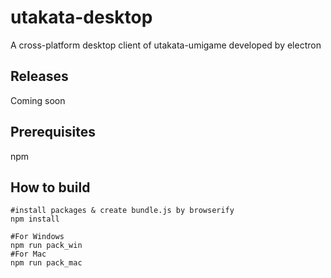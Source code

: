 # utakata-desktop
A cross-platform desktop client of utakata-umigame developed by electron
## Releases
Coming soon
## Prerequisites
npm
## How to build
```
#install packages & create bundle.js by browserify
npm install

#For Windows
npm run pack_win
#For Mac
npm run pack_mac
```
